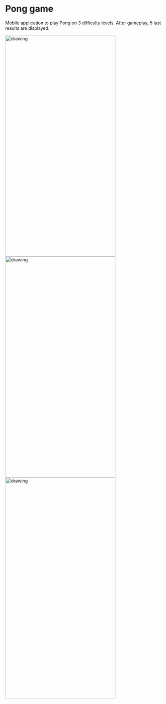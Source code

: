 # Pong game
Mobile application to play Pong on 3 difficulty levels. After gameplay, 5 last results are displayed.  
  
<img src="https://user-images.githubusercontent.com/56278646/125975415-0f00de12-9a45-4af4-92ba-e02d678a982e.jpg" alt="drawing" width="350" height="700"/>  
  
<img src="https://user-images.githubusercontent.com/56278646/125975433-1f592989-47fe-4b2e-85df-7b98f77f5c44.jpg" alt="drawing" width="350" height="700"/>  
  
<img src="https://user-images.githubusercontent.com/56278646/125975441-205c75f5-85b3-4460-abe9-651eedb648b3.jpg" alt="drawing" width="350" height="700"/> 
